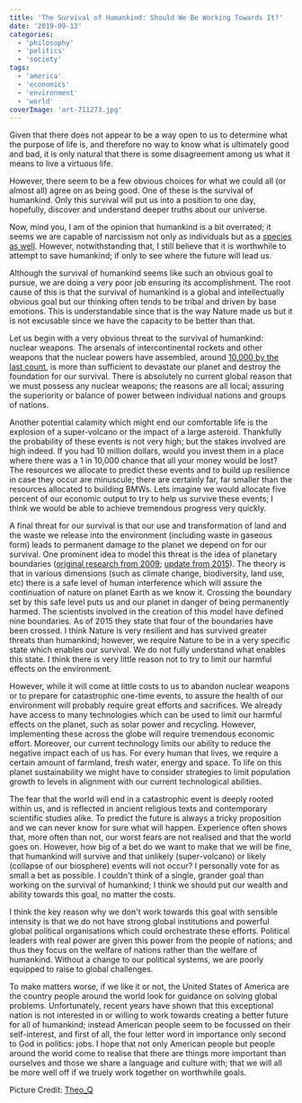 ```yaml
---
title: 'The Survival of Humankind: Should We Be Working Towards It?'
date: '2019-09-13'
categories:
  - 'philosophy'
  - 'politics'
  - 'society'
tags:
  - 'america'
  - 'economics'
  - 'environment'
  - 'world'
coverImage: 'art-711273.jpg'
---
```


Given that there does not appear to be a way open to us to determine what the purpose of life is, and therefore no way to know what is ultimately good and bad, it is only natural that there is some disagreement among us what it means to live a virtuous life.

However, there seem to be a few obvious choices for what we could all (or almost all) agree on as being good. One of these is the survival of humankind. Only this survival will put us into a position to one day, hopefully, discover and understand deeper truths about our universe.

Now, mind you, I am of the opinion that humankind is a bit overrated; it seems we are capable of narcissism not only as individuals but as a [species as well](https://en.wikipedia.org/wiki/Homo_Deus:_A_Brief_History_of_Tomorrow). However, notwithstanding that, I still believe that it is worthwhile to attempt to save humankind; if only to see where the future will lead us.

Although the survival of humankind seems like such an obvious goal to pursue, we are doing a very poor job ensuring its accomplishment. The root cause of this is that the survival of humankind is a global and intellectually obvious goal but our thinking often tends to be tribal and driven by base emotions. This is understandable since that is the way Nature made us but it is not excusable since we have the capacity to be better than that.

Let us begin with a very obvious threat to the survival of humankind: nuclear weapons. The arsenals of intercontinental rockets and other weapons that the nuclear powers have assembled, around [10,000 by the last count](https://thebulletin.org/nuclear-notebook-multimedia), is more than sufficient to devastate our planet and destroy the foundation for our survival. There is absolutely no current global reason that we must possess any nuclear weapons; the reasons are all local; assuring the superiority or balance of power between individual nations and groups of nations.

Another potential calamity which might end our comfortable life is the explosion of a super-volcano or the impact of a large asteroid. Thankfully the probability of these events is not very high; but the stakes involved are high indeed. If you had 10 million dollars, would you invest them in a place where there was a 1 in 10,000 chance that all your money would be lost? The resources we allocate to predict these events and to build up resilience in case they occur are minuscule; there are certainly far, far smaller than the resources allocated to building BMWs. Lets imagine we would allocate five percent of our economic output to try to help us survive these events; I think we would be able to achieve tremendous progress very quickly.

A final threat for our survival is that our use and transformation of land and the waste we release into the environment (including waste in gaseous form) leads to permanent damage to the planet we depend on for our survival. One prominent idea to model this threat is the idea of planetary boundaries ([original research from 2009](https://www.ecologyandsociety.org/vol14/iss2/art32/); [update from 2015](http://www.stockholmresilience.org/research/research-news/2015-01-15-planetary-boundaries---an-update.html)). The theory is that in various dimensions (such as climate change, biodiversity, land use, etc) there is a safe level of human interference which will assure the continuation of nature on planet Earth as we know it. Crossing the boundary set by this safe level puts us and our planet in danger of being permanently harmed. The scientists involved in the creation of this model have defined nine boundaries. As of 2015 they state that four of the boundaries have been crossed. I think Nature is very resilient and has survived greater threats than humankind; however, we require Nature to be in a very specific state which enables our survival. We do not fully understand what enables this state. I think there is very little reason not to try to limit our harmful effects on the environment.

However, while it will come at little costs to us to abandon nuclear weapons or to prepare for catastrophic one-time events, to assure the health of our environment will probably require great efforts and sacrifices. We already have access to many technologies which can be used to limit our harmful effects on the planet, such as solar power and recycling. However, implementing these across the globe will require tremendous economic effort. Moreover, our current technology limits our ability to reduce the negative impact each of us has. For every human that lives, we require a certain amount of farmland, fresh water, energy and space. To life on this planet sustainability we might have to consider strategies to limit population growth to levels in alignment with our current technological abilities.

The fear that the world will end in a catastrophic event is deeply rooted within us, and is reflected in ancient religious texts and contemporary scientific studies alike. To predict the future is always a tricky proposition and we can never know for sure what will happen. Experience often shows that, more often than not, our worst fears are not realised and that the world goes on. However, how big of a bet do we want to make that we will be fine, that humankind will survive and that unlikely (super-volcano) or likely (collapse of our biosphere) events will not occur? I personally vote for as small a bet as possible. I couldn't think of a single, grander goal than working on the survival of humankind; I think we should put our wealth and ability towards this goal, no matter the costs.

I think the key reason why we don't work towards this goal with sensible intensity is that we do not have strong global institutions and powerful global political organisations which could orchestrate these efforts. Political leaders with real power are given this power from the people of nations; and thus they focus on the welfare of nations rather than the welfare of humankind. Without a change to our political systems, we are poorly equipped to raise to global challenges.

To make matters worse, if we like it or not, the United States of America are the country people around the world look for guidance on solving global problems. Unfortunately, recent years have shown that this exceptional nation is not interested in or willing to work towards creating a better future for all of humankind; instead American people seem to be focussed on their self-interest, and first of all, the four letter word in importance only second to God in politics: jobs. I hope that not only American people but people around the world come to realise that there are things more important than ourselves and those we share a language and culture with; that we will all be more well off if we truely work together on worthwhile goals.

Picture Credit: [Theo_Q](https://pixabay.com/users/Theo_Q-601049/)

